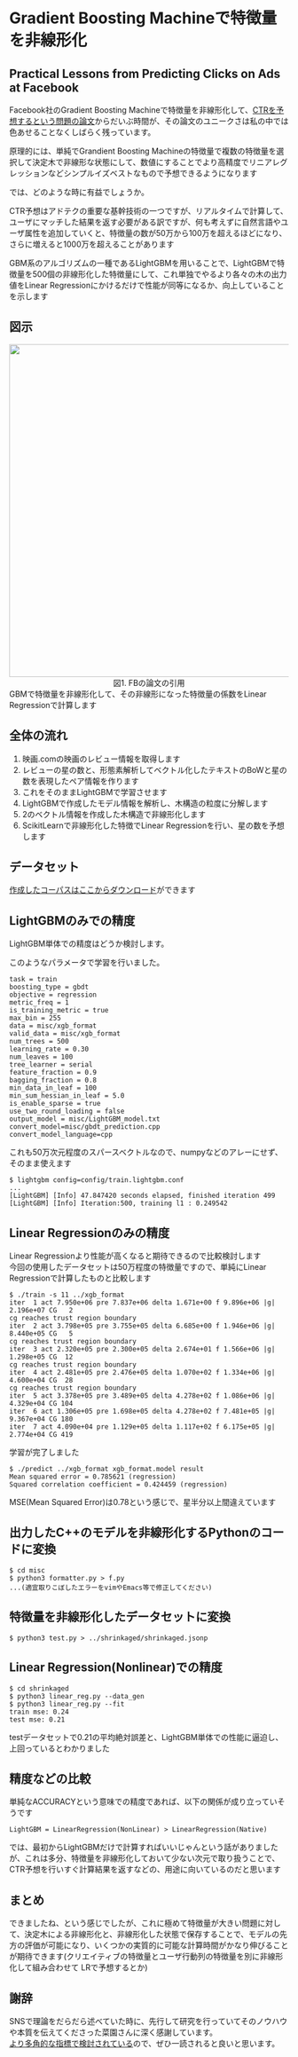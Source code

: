 
# Gradient Boosting Machineで特徴量を非線形化

## Practical Lessons from Predicting Clicks on Ads at Facebook
Facebook社のGradient Boosting Machineで特徴量を非線形化して、[CTRを予想するという問題の論文](http://quinonero.net/Publications/predicting-clicks-facebook.pdf)からだいぶ時間が、その論文のユニークさは私の中では色あせることなくしばらく残っています。  

原理的には、単純でGrandient Boosting Machineの特徴量で複数の特徴量を選択して決定木で非線形な状態にして、数値にすることでより高精度でリニアレグレッションなどシンプルイズベストなもので予想できるようになります  

では、どのような時に有益でしょうか。  

CTR予想はアドテクの重要な基幹技術の一つですが、リアルタイムで計算して、ユーザにマッチした結果を返す必要がある訳ですが、何も考えずに自然言語やユーザ属性を追加していくと、特徴量の数が50万から100万を超えるほどになり、さらに増えると1000万を超えることがあります  

GBM系のアルゴリズムの一種であるLightGBMを用いることで、LightGBMで特徴量を500個の非線形化した特徴量にして、これ単独でやるより各々の木の出力値をLinear Regressionにかけるだけで性能が同等になるか、向上していることを示します　　　


## 図示
<div align="center">
  <img width="600px" src="https://user-images.githubusercontent.com/4949982/32472819-d152591a-c3a7-11e7-8584-bdabd95730b7.png">
</div>
<div align="center"> 図1. FBの論文の引用 </div>
GBMで特徴量を非線形化して、その非線形になった特徴量の係数をLinear Regressionで計算します

## 全体の流れ
1. 映画.comの映画のレビュー情報を取得します  
2. レビューの星の数と、形態素解析してベクトル化したテキストのBoWと星の数を表現したペア情報を作ります
3. これをそのままLightGBMで学習させます  
4. LightGBMで作成したモデル情報を解析し、木構造の粒度に分解します
5. 2のベクトル情報を作成した木構造で非線形化します
6. ScikitLearnで非線形化した特徴でLinear Regressionを行い、星の数を予想します　

## データセット
[作成したコーパスはここからダウンロード](https://www.dropbox.com/s/t9jitxtdv1znkql/reviews.json?dl=0)ができます


## LightGBMのみでの精度
LightGBM単体での精度はどうか検討します。  

このようなパラメータで学習を行いました。
```console
task = train
boosting_type = gbdt
objective = regression
metric_freq = 1
is_training_metric = true
max_bin = 255
data = misc/xgb_format
valid_data = misc/xgb_format
num_trees = 500
learning_rate = 0.30
num_leaves = 100
tree_learner = serial
feature_fraction = 0.9
bagging_fraction = 0.8
min_data_in_leaf = 100
min_sum_hessian_in_leaf = 5.0
is_enable_sparse = true
use_two_round_loading = false
output_model = misc/LightGBM_model.txt
convert_model=misc/gbdt_prediction.cpp
convert_model_language=cpp
```

これも50万次元程度のスパースベクトルなので、numpyなどのアレーにせず、そのまま使えます  

```console
$ lightgbm config=config/train.lightgbm.conf  
...
[LightGBM] [Info] 47.847420 seconds elapsed, finished iteration 499
[LightGBM] [Info] Iteration:500, training l1 : 0.249542
```

## Linear Regressionのみの精度
Linear Regressionより性能が高くなると期待できるので比較検討します  
今回の使用したデータセットは50万程度の特徴量ですので、単純にLinear Regressionで計算したものと比較します  
```console
$ ./train -s 11 ../xgb_format 
iter  1 act 7.950e+06 pre 7.837e+06 delta 1.671e+00 f 9.896e+06 |g| 2.196e+07 CG   2
cg reaches trust region boundary
iter  2 act 3.798e+05 pre 3.755e+05 delta 6.685e+00 f 1.946e+06 |g| 8.440e+05 CG   5
cg reaches trust region boundary
iter  3 act 2.320e+05 pre 2.300e+05 delta 2.674e+01 f 1.566e+06 |g| 1.298e+05 CG  12
cg reaches trust region boundary
iter  4 act 2.481e+05 pre 2.476e+05 delta 1.070e+02 f 1.334e+06 |g| 4.600e+04 CG  28
cg reaches trust region boundary
iter  5 act 3.378e+05 pre 3.489e+05 delta 4.278e+02 f 1.086e+06 |g| 4.329e+04 CG 104
iter  6 act 1.306e+05 pre 1.698e+05 delta 4.278e+02 f 7.481e+05 |g| 9.367e+04 CG 180
iter  7 act 4.090e+04 pre 1.129e+05 delta 1.117e+02 f 6.175e+05 |g| 2.774e+04 CG 419
```
学習が完了しました
```console
$ ./predict ../xgb_format xgb_format.model result
Mean squared error = 0.785621 (regression)
Squared correlation coefficient = 0.424459 (regression)
```
MSE(Mean Squared Error)は0.78という感じで、星半分以上間違えています

## 出力したC++のモデルを非線形化するPythonのコードに変換
```console
$ cd misc
$ python3 formatter.py > f.py
...(適宜取りこぼしたエラーをvimやEmacs等で修正してください)
```

## 特徴量を非線形化したデータセットに変換
```console
$ python3 test.py > ../shrinkaged/shrinkaged.jsonp
```

## Linear Regression(Nonlinear)での精度
```console
$ cd shrinkaged
$ python3 linear_reg.py --data_gen
$ python3 linear_reg.py --fit
train mse: 0.24
test mse: 0.21
```
testデータセットで0.21の平均絶対誤差と、LightGBM単体での性能に逼迫し、上回っているとわかりました  

## 精度などの比較
単純なACCURACYという意味での精度であれば、以下の関係が成り立っていそうです
```
LightGBM = LinearRegression(NonLinear) > LinearRegression(Native)
```
では、最初からLightGBMだけで計算すればいいじゃんという話がありましたが、これは多分、特徴量を非線形化しておいて少ない次元で取り扱うことで、CTR予想を行いすぐ計算結果を返すなどの、用途に向いているのだと思います

## まとめ
できましたね、という感じでしたが、これに極めて特徴量が大きい問題に対して、決定木による非線形化と、非線形化した状態で保存することで、モデルの先方の評価が可能になり、いくつかの実質的に可能な計算時間がかなり伸びることが期待できます(クリエイティブの特徴量とユーザ行動列の特徴量を別に非線形化して組み合わせて
LRで予想するとか)  

## 謝辞
SNSで理論をだらだら述べていた時に、先行して研究を行っていてそのノウハウや本質を伝えてくださった菜園さんに深く感謝しています。  
[より多角的な指標で検討されている](https://qiita.com/Quasi-quant2010/items/a30980bd650deff509b4)ので、ぜひ一読されると良いと思います。

